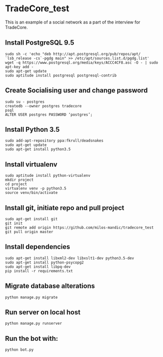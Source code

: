 # TradeCore_test
This is an example of a social network as a part of the interview for TradeCore.

## Install PostgreSQL 9.5
```
sudo sh -c 'echo "deb http://apt.postgresql.org/pub/repos/apt/ `lsb_release -cs`-pgdg main" >> /etc/apt/sources.list.d/pgdg.list'
wget -q https://www.postgresql.org/media/keys/ACCC4CF8.asc -O - | sudo apt-key add -
sudo apt-get update
sudo aptitude install postgresql postgresql-contrib
```
## Create Socialising user and change password
```
sudo su - postgres
createdb --owner postgres tradecore
psql
ALTER USER postgres PASSWORD ‘postgres’;
```
## Install Python 3.5
```
sudo add-apt-repository ppa:fkrull/deadsnakes
sudo apt-get update
sudo apt-get install python3.5
```
## Install virtualenv
```
sudo aptitude install python-virtualenv
mkdir project
cd project
virtualenv venv -p python3.5
source venv/bin/activate
```
## Install git, initiate repo and pull project
```
sudo apt-get install git
git init
git remote add origin https://github.com/milos-mandic/tradecore_test
git pull origin master
```
## Install dependencies
```
sudo apt-get install libxml2-dev libxslt1-dev python3.5-dev
sudo apt-get install python-psycopg2
sudo apt-get install libpq-dev
pip install -r requirements.txt
```
## Migrate database alterations
```
python manage.py migrate
```
## Run server on local host
```
python manage.py runserver
```
## Run the bot with:
```
python bot.py
```